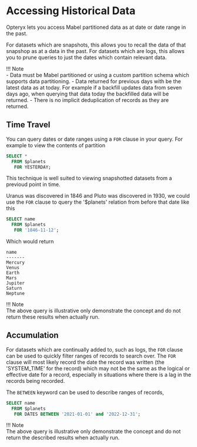 # Accessing Historical Data

Opteryx lets you access Mabel partitioned data as at date or date range in the past.

For datasets which are snapshots, this allows you to recall the data of that snapshop as at a data in the past. For datasets which are logs, this allows you to prune queries to just the dates which contain relevant data.

!!! Note  
    - Data must be Mabel partitioned or using a custom partition schema which supports data partitioning.
    - Data returned for previous days with be the latest data as at today. For example if a backfill updates data from seven days ago, when querying that data today the backfilled data will be returned.
    - There is no implicit deduplication of records as they are returned.

## Time Travel

You can query dates or date ranges using a `FOR` clause in your query. For example to view the contents of partition

~~~sql
SELECT *
  FROM $planets
   FOR YESTERDAY;
~~~

This technique is well suited to viewing snapshotted datasets from a previoud point in time. 

Uranus was discovered in 1846 and Pluto was discovered in 1930, we could use the `FOR` clause to query the '$planets' relation from before that date like this

~~~sql
SELECT name
  FROM $planets
   FOR '1846-11-12';
~~~

Which would return

~~~
name
-------
Mercury
Venus
Earth
Mars
Jupiter
Saturn
Neptune
~~~

!!! Note  
    The above query is illustrative only demonstrate the concept and do not return these results when actually run.

## Accumulation

For datasets which are continually added to, such as logs, the `FOR` clause can be used to quickly filter ranges of records to search over. The `FOR` clause will most likely record the date the record was written (the 'SYSTEM_TIME' for the record) which may not be the same as the logical or effective date for a record, especially in situations where there is a lag in the records being recorded.

The `BETWEEN` keyword can be used to describe ranges of records,  

~~~sql
SELECT name
  FROM $planets
   FOR DATES BETWEEN '2021-01-01' and '2022-12-31';
~~~

!!! Note   
    The above query is illustrative only demonstrate the concept and do not return the described results when actually run.